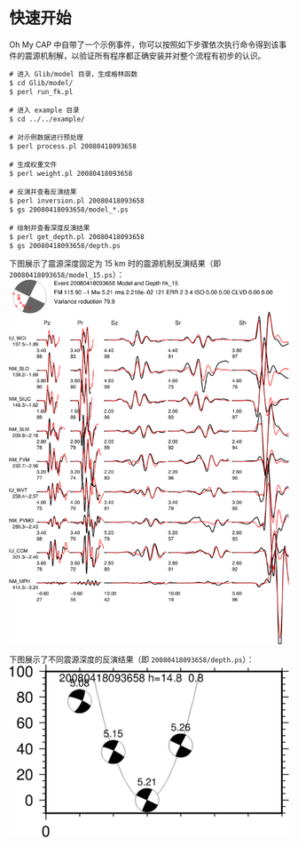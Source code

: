 # 快速开始

Oh My CAP 中自带了一个示例事件，你可以按照如下步骤依次执行命令得到该事件的震源机制解，以验证所有程序都正确安装并对整个流程有初步的认识。

```
# 进入 Glib/model 目录，生成格林函数
$ cd Glib/model/
$ perl run_fk.pl

# 进入 example 目录
$ cd ../../example/

# 对示例数据进行预处理
$ perl process.pl 20080418093658

# 生成权重文件
$ perl weight.pl 20080418093658

# 反演并查看反演结果
$ perl inversion.pl 20080418093658
$ gs 20080418093658/model_*.ps

# 绘制并查看深度反演结果
$ perl get_depth.pl 20080418093658
$ gs 20080418093658/depth.ps
```

下图展示了震源深度固定为 15 km 时的震源机制反演结果（即 `20080418093658/model_15.ps`）：
![15 km的反演结果](images/hk_15.png)

下图展示了不同震源深度的反演结果（即 `20080418093658/depth.ps`）：
![深度反演结果](images/depth.png)
